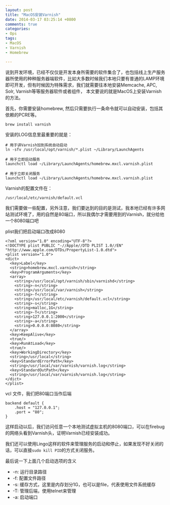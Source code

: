 ```yaml
---
layout: post
title: "MacOS安装Varnish"
date: 2014-03-17 03:25:14 +0800
comments: true
categories:
- Ops
tags:
- MacOS
- Varnish
- Homebrew

---
```


说到开发环境，已经不仅仅是开发本身所需要的软件集合了，也包括线上生产服务器所使用的种种服务器端软件，比如大多数时候我们本地只要有普通的LAMP环境即可开发，但有时候因为特殊需求，我们就需要往本地安装Memcache, APC, Solr, Varnish等等服务器软件或者组件， 本文要说的就是MacOS上安装Varnish的方法。

<!-- more -->

首先，你需要安装homebrew, 然后只需要执行一条命令就可以自动安装，包括其依赖的PCRE等。

```
brew install varnish
```

安装的LOG信息里最重要的就是：

```
# 用于讲Varnish加到系统自动启动
ln -sfv /usr/local/opt/varnish/*.plist ~/Library/LaunchAgents

# 用于立即启动服务
launchctl load ~/Library/LaunchAgents/homebrew.mxcl.varnish.plist

# 用于立即关闭服务
launchctl load ~/Library/LaunchAgents/homebrew.mxcl.varnish.plist
```

Varnish的配置文件在：

```
/usr/local/etc/varnish/default.vcl
```

我们需要做一些配置，另外注意，我们要达到的目的是测试，我本地已经有许多网站测试环境了，用的自然是80端口，所以我偶尔才需要用到的Varnish，就分给他一个8080端口吧

plist我们把启动端口改成8080

```
<?xml version="1.0" encoding="UTF-8"?>
<!DOCTYPE plist PUBLIC "-//Apple//DTD PLIST 1.0//EN" "http://www.apple.com/DTDs/PropertyList-1.0.dtd">
<plist version="1.0">
<dict>
  <key>Label</key>
  <string>homebrew.mxcl.varnish</string>
  <key>ProgramArguments</key>
  <array>
    <string>/usr/local/opt/varnish/sbin/varnishd</string>
    <string>-n</string>
    <string>/usr/local/var/varnish</string>
    <string>-f</string>
    <string>/usr/local/etc/varnish/default.vcl</string>
    <string>-s</string>
    <string>malloc,1G</string>
    <string>-T</string>
    <string>127.0.0.1:2000</string>
    <string>-a</string>
    <string>0.0.0.0:8080</string>
  </array>
  <key>KeepAlive</key>
  <true/>
  <key>RunAtLoad</key>
  <true/>
  <key>WorkingDirectory</key>
  <string>/usr/local</string>
  <key>StandardErrorPath</key>
  <string>/usr/local/var/varnish/varnish.log</string>
  <key>StandardOutPath</key>
  <string>/usr/local/var/varnish/varnish.log</string>
</dict>
</plist>
```

vcl 文件，我们把80端口当作后端
```
backend default {
    .host = "127.0.0.1";
    .port = "80";
}
```

这样启动以后，我们访问任意一个本地测试虚拟主机的8080端口，可以在firebug的网络头看到Varnish头，证明Varnish已经安装成功。

我们还可以使用Lingo这样的软件来管理服务的启动和停止，如果发现不好关闭的话，可以直接`sudo kill PID`的方式关闭服务。

最后说一下上面几个启动选项的含义

* -n: 运行目录路径
* -f: 配置文件路径
* -s: 缓存方式，这里是内存划分1G，也可以是file，代表使用文件系统缓存
* -T: 管理后端，使用telnet来管理
* -a: 启动端口
